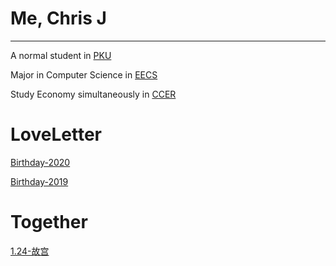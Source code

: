 # Me, Chris J
___
A normal student in [PKU](http://www.pku.edu.cn/)

Major in Computer Science in [EECS](http://eecs.pku.edu.cn/)

Study Economy simultaneously in [CCER](http://nsd.pku.edu.cn/)



# LoveLetter

[Birthday-2020](_posts/love/2020-2-5-loveLetter.md)

[Birthday-2019](_posts/love/2019-2-5-loveLetter.md)

# Together

[1.24-故宫](_posts/together/2020-2-11-guGong.md)




